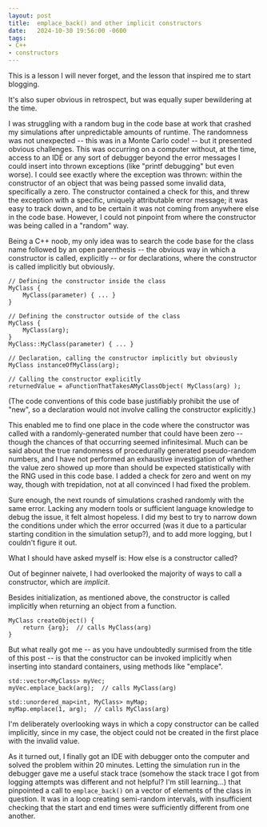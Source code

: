 ```yaml
---
layout: post
title:  emplace_back() and other implicit constructors
date:   2024-10-30 19:56:00 -0600
tags:
- C++
- constructors
---
```


This is a lesson I will never forget, and the lesson that inspired me to start blogging.

It's also super obvious in retrospect, but was equally super bewildering at the time.

I was struggling with a random bug in the code base at work that crashed my simulations after unpredictable amounts of runtime. The randomness was not unexpected -- this was in a Monte Carlo code! -- but it presented obvious challenges. This was occurring on a computer without, at the time, access to an IDE or any sort of debugger beyond the error messages I could insert into thrown exceptions (like "printf debugging" but even worse). I could see exactly where the exception was thrown: within the constructor of an object that was being passed some invalid data, specifically a zero. The constructor contained a check for this, and threw the exception with a specific, uniquely attributable error message; it was easy to track down, and to be certain it was not coming from anywhere else in the code base. However, I could not pinpoint from where the constructor was being called in a "random" way.

Being a C++ noob, my only idea was to search the code base for the class name followed by an open parenthesis -- the obvious way in which a constructor is called, explicitly -- or for declarations, where the constructor is called implicitly but obviously.

	// Defining the constructor inside the class
	MyClass {
	    MyClass(parameter) { ... }
	}

	// Defining the constructor outside of the class
	MyClass {
	    MyClass(arg);
	}
	MyClass::MyClass(parameter) { ... } 

	// Declaration, calling the constructor implicitly but obviously
	MyClass instanceOfMyClass(arg);

	// Calling the constructor explicitly
	returnedValue = aFunctionThatTakesAMyClassObject( MyClass(arg) );

(The code conventions of this code base justifiably prohibit the use of "new", so a declaration would not involve calling the constructor explicitly.)

This enabled me to find one place in the code where the constructor was called with a randomly-generated number that could have been zero -- though the chances of that occurring seemed infinitesimal. Much can be said about the true randomness of procedurally generated pseudo-random numbers, and I have not performed an exhaustive investigation of whether the value zero showed up more than should be expected statistically with the RNG used in this code base. I added a check for zero and went on my way, though with trepidation, not at all convinced I had fixed the problem.

Sure enough, the next rounds of simulations crashed randomly with the same error. Lacking any modern tools or sufficient language knowledge to debug the issue, it felt almost hopeless. I did my best to try to narrow down the conditions under which the error occurred (was it due to a particular starting condition in the simulation setup?), and to add more logging, but I couldn't figure it out.

What I should have asked myself is: How else is a constructor called?

Out of beginner naivete, I had overlooked the majority of ways to call a constructor, which are *implicit*.

Besides initialization, as mentioned above, the constructor is called implicitly when returning an object from a function.

	MyClass createObject() {
	    return {arg};  // calls MyClass(arg)
	}

But what really got me -- as you have undoubtedly surmised from the title of this post -- is that the constructor can be invoked implicitly when inserting into standard containers, using methods like "emplace".

	std::vector<MyClass> myVec;
	myVec.emplace_back(arg);  // calls MyClass(arg)

	std::unordered_map<int, MyClass> myMap;
	myMap.emplace(1, arg);  // calls MyClass(arg)

I'm deliberately overlooking ways in which a copy constructor can be called implicitly, since in my case, the object could not be created in the first place with the invalid value.

As it turned out, I finally got an IDE with debugger onto the computer and solved the problem within 20 minutes. Letting the simulation run in the debugger gave me a useful stack trace (somehow the stack trace I got from logging attempts was different and not helpful? I'm still learning...) that pinpointed a call to `emplace_back()` on a vector of elements of the class in question. It was in a loop creating semi-random intervals, with insufficient checking that the start and end times were sufficiently different from one another.
